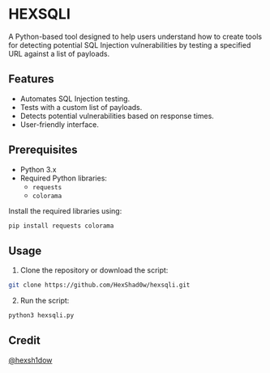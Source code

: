 # HEXSQLI

A Python-based tool designed to help users understand how to create tools for detecting potential SQL Injection vulnerabilities by testing a specified URL against a list of payloads.

## Features

- Automates SQL Injection testing.
- Tests with a custom list of payloads.
- Detects potential vulnerabilities based on response times.
- User-friendly interface.

## Prerequisites

- Python 3.x
- Required Python libraries:
  - `requests`
  - `colorama`

Install the required libraries using:

```bash
pip install requests colorama
```
## Usage

1. Clone the repository or download the script:
```bash
git clone https://github.com/HexShad0w/hexsqli.git
```

2. Run the script:

```bash
python3 hexsqli.py
```

## Credit 

<a href="https://x.com/hexsh1dow">@hexsh1dow</a>
